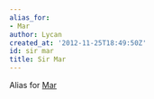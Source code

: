```yaml
---
alias_for:
- Mar
author: Lycan
created_at: '2012-11-25T18:49:50Z'
id: sir mar
title: Sir Mar
---
```

Alias for [Mar]

  [Mar]: Mar